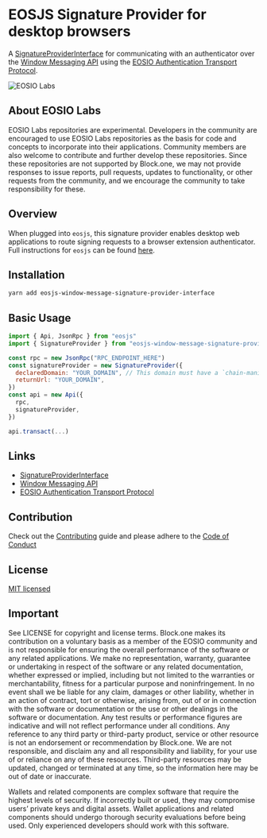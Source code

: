 # EOSJS Signature Provider for desktop browsers

A [SignatureProviderInterface](https://github.com/EOSIO/eosjs-signature-provider-interface) for communicating with an authenticator over the [Window Messaging API](https://developer.mozilla.org/en-US/docs/Web/API/Window/postMessage) using the [EOSIO Authentication Transport Protocol](https://github.com/EOSIO/eosio-authentication-transport-protocol-spec).

![EOSIO Labs](https://img.shields.io/badge/EOSIO-Labs-5cb3ff.svg)

## About EOSIO Labs

EOSIO Labs repositories are experimental.  Developers in the community are encouraged to use EOSIO Labs repositories as the basis for code and concepts to incorporate into their applications. Community members are also welcome to contribute and further develop these repositories. Since these repositories are not supported by Block.one, we may not provide responses to issue reports, pull requests, updates to functionality, or other requests from the community, and we encourage the community to take responsibility for these.

## Overview

When plugged into `eosjs`, this signature provider enables desktop web applications to route signing requests to a browser extension authenticator. Full instructions for `eosjs` can be found [here](https://github.com/EOSIO/eosjs).

## Installation

```bash
yarn add eosjs-window-message-signature-provider-interface

```

## Basic Usage

```javascript
import { Api, JsonRpc } from "eosjs"
import { SignatureProvider } from "eosjs-window-message-signature-provider-interface"

const rpc = new JsonRpc("RPC_ENDPOINT_HERE")
const signatureProvider = new SignatureProvider({
  declaredDomain: "YOUR_DOMAIN", // This domain must have a `chain-manifests.json` file at the root
  returnUrl: "YOUR_DOMAIN",
})
const api = new Api({
  rpc,
  signatureProvider,
})

api.transact(...)

```

## Links
- [SignatureProviderInterface](https://github.com/EOSIO/eosjs-signature-provider-interface)
- [Window Messaging API](https://developer.mozilla.org/en-US/docs/Web/API/Window/postMessage)
- [EOSIO Authentication Transport Protocol](https://github.com/EOSIO/eosio-authentication-transport-protocol-spec)

## Contribution
Check out the [Contributing](./CONTRIBUTING.md) guide and please adhere to the [Code of Conduct](./CONTRIBUTING.md#conduct)

## License
[MIT licensed](./LICENSE)

## Important

See LICENSE for copyright and license terms.  Block.one makes its contribution on a voluntary basis as a member of the EOSIO community and is not responsible for ensuring the overall performance of the software or any related applications.  We make no representation, warranty, guarantee or undertaking in respect of the software or any related documentation, whether expressed or implied, including but not limited to the warranties or merchantability, fitness for a particular purpose and noninfringement. In no event shall we be liable for any claim, damages or other liability, whether in an action of contract, tort or otherwise, arising from, out of or in connection with the software or documentation or the use or other dealings in the software or documentation.  Any test results or performance figures are indicative and will not reflect performance under all conditions.  Any reference to any third party or third-party product, service or other resource is not an endorsement or recommendation by Block.one.  We are not responsible, and disclaim any and all responsibility and liability, for your use of or reliance on any of these resources. Third-party resources may be updated, changed or terminated at any time, so the information here may be out of date or inaccurate.

Wallets and related components are complex software that require the highest levels of security.  If incorrectly built or used, they may compromise users’ private keys and digital assets. Wallet applications and related components should undergo thorough security evaluations before being used.  Only experienced developers should work with this software.
